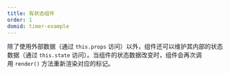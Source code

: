 ```yaml
---
title: 有状态组件
order: 1
domid: timer-example
---
```


除了使用外部数据（通过 `this.props` 访问）以外，组件还可以维护其内部的状态数据（通过 `this.state` 访问）。当组件的状态数据改变时，组件会再次调用 `render()` 方法重新渲染对应的标记。
